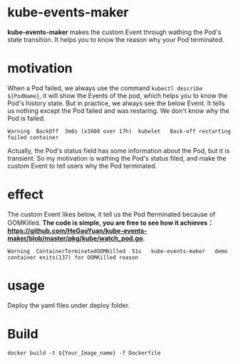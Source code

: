 # kube-events-maker
**kube-events-maker** makes the custom Event through wathing the Pod's state transition. It helps you to know the reason why your Pod terminated.

# motivation
When a Pod failed, we always use the command `kubectl describe ${PodName}`, it will show the Events of the pod, which helps you to know the Pod's history state.
But in practice, we always see the below Event. It tells us nothing except the Pod failed and was restaring. We don't know why the Pod is failed.
```
Warning  BackOff  3m6s (x3808 over 17h)  kubelet   Back-off restarting failed container
```

Actually, the Pod's status field has some information about the Pod, but it is transient. So my motivation is wathing the Pod's status filed, and make the custom Event to tell users why the Pod terminated. 

# effect
The custom Event likes below, it tell us the Pod fterminated because of OOMKilled. **The code is simple, you are free to see how it achieves： https://github.com/HeGaoYuan/kube-events-maker/blob/master/pkg/kube/watch_pod.go.**

```
Warning  ContainerTerminatedOOMKilled  51s   kube-events-maker   demo container exits(137) for OOMKilled reason
```
# usage
Deploy the yaml files under deploy folder.

# Build
`docker build -t ${Your_Image_name} -f Dockerfile `

